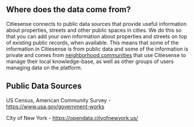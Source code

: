 
## Where does the data come from?
Citiesense connects to public data sources that provide useful information about properties, streets and other public spaces in cities. We do this so that you can add your own information about properties and streets on top of existing public records, when available. This means that some of the information in Citiesense is from public data and some of the information is private and comes from [neighborhood communities](https://www.citiesense.com/docs/pages/08-Communities.md) that use Citiesense to manage their local knowledge-base, as well as other groups of users managing data on the platform. 

## Public Data Sources

US Census, American Community Survey - https://www.usa.gov/government-works

City of New York - https://opendata.cityofnewyork.us/
